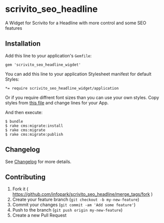 scrivito_seo_headline
=====================

A Widget for Scrivito for a Headline with more control and some SEO features

## Installation

Add this line to your application's `Gemfile`:

    gem 'scrivito_seo_headline_wigdet'

You can add this line to your application Stylesheet manifest for default Styles:

    *= require scrivito_seo_headline_widget/application

Or if you require diffrent font sizes than you can use your own styles. Copy styles from [this file](https://github.com/gertimon/scrivito_seo_headline/blob/master/app/assets/stylesheets/scrivito_seo_headline/application.css) and change lines for your App.

And then execute:

    $ bundle
    $ rake cms:migrate:install
    $ rake cms:migrate
    $ rake cms:migrate:publish

## Changelog
See [Changelog](https://github.com/gertimon/scrivito_seo_headlin_widget/blob/master/CHANGELOG.md) for more
details.

## Contributing

1. Fork it ( https://github.com/infopark/scrivito_seo_headline/merge_tags/fork )
2. Create your feature branch (`git checkout -b my-new-feature`)
3. Commit your changes (`git commit -am 'Add some feature'`)
4. Push to the branch (`git push origin my-new-feature`)
5. Create a new Pull Request